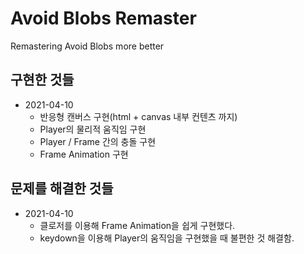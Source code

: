 # Avoid Blobs Remaster

Remastering Avoid Blobs more better

## 구현한 것들

- 2021-04-10
  - 반응형 캔버스 구현(html + canvas 내부 컨텐츠 까지)
  - Player의 물리적 움직임 구현
  - Player / Frame 간의 충돌 구현
  - Frame Animation 구현

## 문제를 해결한 것들

- 2021-04-10
  - 클로저를 이용해 Frame Animation을 쉽게 구현했다.
  - keydown을 이용해 Player의 움직임을 구현했을 때 불편한 것 해결함.
